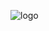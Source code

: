 ![logo](https://user-images.githubusercontent.com/104226913/220788112-a46d86ce-0f99-46f9-a0ad-974f9587cc17.png)
